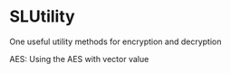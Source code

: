 # SLUtility
One useful utility methods for encryption and decryption

AES: Using the AES with vector value
